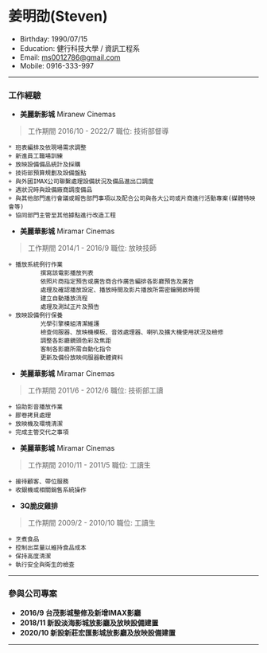 # 姜明劭(Steven)
* Birthday: 1990/07/15
* Education: 健行科技大學 / 資訊工程系
* Email: ms0012786@gmail.com
* Mobile: 0916-333-997
***
### 工作經驗
+ **美麗新影城**  Miranew Cinemas
> 工作期間 2016/10 - 2022/7
職位: 技術部督導

    * 班表編排及依現場需求調整
	+ 新進員工職場訓練
	+ 放映設備備品統計及採購
	+ 技術部預算規劃及設備盤點
	+ 與外國IMAX公司聯繫處理設備狀況及備品進出口調度
	+ 遇狀況時與設備廠商調度備品
	+ 與其他部門進行會議或報告部門事項以及配合公司與各大公司或片商進行活動專案(媒體特映會等)
	+ 協同部門主管至其他據點進行改造工程

+ **美麗華影城** Miramar Cinemas
> 工作期間 2014/1 - 2016/9
職位: 放映技師

    + 播放系統例行作業
			 撰寫該電影播放列表
			 依照片商指定預告或廣告商合作廣告編排各影廳預告及廣告
			 處理及確認播放設定、播放時間及影片播放所需密鑰開啟時間
			 建立自動播放流程
			 處理及測試正片及預告
    + 放映設備例行保養
			 光學引擎模組清潔維護
			 檢查伺服器、放映機模板、音效處理器、喇叭及擴大機使用狀況及檢修
			 調整各影廳鏡頭色彩及焦距
			 客制各影廳所需自動化指令
			 更新及備份放映伺服器軟體資料

+ **美麗華影城** Miramar Cinemas
> 工作期間 2011/6 - 2012/6
職位: 技術部工讀

	+ 協助影音播放作業
	+ 膠卷拷貝處理
	+ 放映機及環境清潔
	+ 完成主管交代之事項

+ **美麗華影城** Miramar Cinemas
> 工作期間 2010/11 - 2011/5
職位: 工讀生

	+ 接待顧客、帶位服務
	+ 收銀機或相關銷售系統操作

+ **3Q脆皮雞排**
> 工作期間 2009/2 - 2010/10
職位: 工讀生

	+ 烹煮食品
	+ 控制出菜量以維持食品成本
	+ 保持高度清潔
	+ 執行安全與衛生的檢查
***
### 參與公司專案
+ **2016/9 台茂影城整修及新增IMAX影廳**
+ **2018/11 新設淡海影城放影廳及放映設備建置**
+ **2020/10 新設新莊宏匯影城放影廳及放映設備建置**
***
